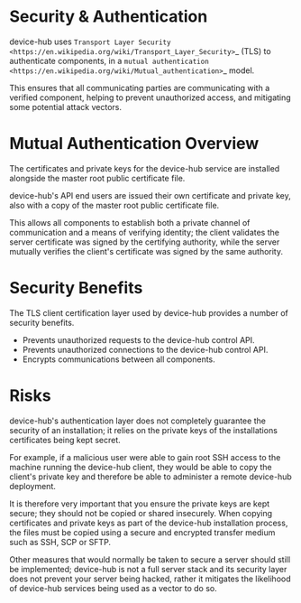 Security & Authentication
=========================

device-hub uses `Transport Layer Security <https://en.wikipedia.org/wiki/Transport_Layer_Security>`_ (TLS) to authenticate components, in a `mutual authentication <https://en.wikipedia.org/wiki/Mutual_authentication>`_ model.

This ensures that all communicating parties are communicating with a verified component, helping to prevent unauthorized access, and mitigating some potential attack vectors.

Mutual Authentication Overview
==============================

The certificates and private keys for the device-hub service are installed alongside the master root public certificate file.

device-hub's API end users are issued their own certificate and private key, also with a copy of the master root public certificate file.

This allows all components to establish both a private channel of communication and a means of verifying identity; the client validates the server certificate was signed by the certifying authority, while the server mutually verifies the client's certificate was signed by the same authority.

Security Benefits
=================

The TLS client certification layer used by device-hub provides a number of security benefits.

- Prevents unauthorized requests to the device-hub control API.
- Prevents unauthorized connections to the device-hub control API.
- Encrypts communications between all components.

Risks
=====

device-hub's authentication layer does not completely guarantee the security of an installation; it relies on the private keys of the installations certificates being kept secret.

For example, if a malicious user were able to gain root SSH access to the machine running the device-hub client, they would be able to copy the client's private key and therefore be able to administer a remote device-hub deployment.

It is therefore very important that you ensure the private keys are kept secure; they should not be copied or shared insecurely.
When copying certificates and private keys as part of the device-hub installation process, the files must be copied using a secure and encrypted transfer medium such as SSH, SCP or SFTP.

Other measures that would normally be taken to secure a server should still be implemented; device-hub is not a full server stack and its security layer does not prevent your server being hacked, rather it mitigates the likelihood of device-hub services being used as a vector to do so.
